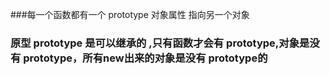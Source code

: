 ###每一个函数都有一个 prototype 对象属性 指向另一个对象
### 原型 prototype 是可以继承的 ,只有函数才会有 prototype,对象是没有 prototype，所有new出来的对象是没有 prototype的

